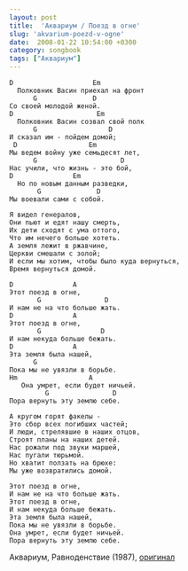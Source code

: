 ```yaml
---
layout: post
title:  'Аквариум / Поезд в огне'
slug: 'akvarium-poezd-v-ogne'
date:  2008-01-22 10:54:00 +0300
category: songbook
tags: ["Аквариум"]
---
```


	D                    Em
	  Полковник Васин приехал на фронт
		  G              D
	Со своей молодой женой.
	D                     Em
	  Полковник Васин созвал свой полк
		  G                  D
	И сказал им - пойдем домой;
	 D                  Em
	Мы ведем войну уже семьдесят лет,
		  G                     D
	Нас учили, что жизнь - это бой,
	D               Em
	  Но по новым данным разведки,
		   G              D
	Мы воевали сами с собой.
	
	Я видел генералов,
	Они пьют и едят нашу смерть,
	Их дети сходят с ума оттого,
	Что им нечего больше хотеть.
	А земля лежит в ржавчине,
	Церкви смешали с золой;
	И если мы хотим, чтобы было куда вернуться,
	Время вернуться домой.
	
	D               A
	Этот поезд в огне,
		   G                D
	И нам не на что больше жать.
	D               A
	Этот поезд в огне,
		   G               D
	И нам некуда больше бежать.
	D               A
	Эта земля была нашей,
		  G
	Пока мы не увязли в борьбе.
	Hm                  A
	   Она умрет, если будет ничьей.
			 G                D
	Пора вернуть эту землю себе.
	
	А кругом горят факелы -
	Это сбор всех погибших частей;
	И люди, стрелявшие в наших отцов,
	Строят планы на наших детей.
	Нас рожали под звуки маршей,
	Нас пугали тюрьмой.
	Но хватит ползать на брюхе:
	Мы уже возвратились домой.
	
	Этот поезд в огне,
	И нам не на что больше жать.
	Этот поезд в огне,
	И нам некуда больше бежать.
	Эта земля была нашей,
	Пока мы не увязли в борьбе.
	Она умрет, если будет ничьей.
	Пора вернуть эту землю себе.

Аквариум, Равноденствие (1987), [оригинал](http://www.aquarium.ru/discography/ravnodenst219.html#@bonus1)

